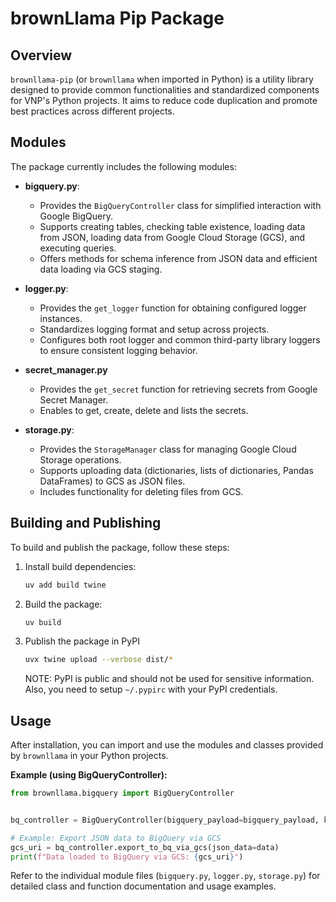 # brownLlama Pip Package

## Overview

`brownllama-pip` (or `brownllama` when imported in Python) is a utility library designed to provide common functionalities and standardized components for VNP's Python projects. It aims to reduce code duplication and promote best practices across different projects.

## Modules

The package currently includes the following modules:

- **bigquery.py**:
  - Provides the `BigQueryController` class for simplified interaction with Google BigQuery.
  - Supports creating tables, checking table existence, loading data from JSON, loading data from Google Cloud Storage (GCS), and executing queries.
  - Offers methods for schema inference from JSON data and efficient data loading via GCS staging.

- **logger.py**:
  - Provides the `get_logger` function for obtaining configured logger instances.
  - Standardizes logging format and setup across projects.
  - Configures both root logger and common third-party library loggers to ensure consistent logging behavior.

- **secret_manager.py**
  - Provides the `get_secret` function for retrieving secrets from Google Secret Manager.
  - Enables to get, create, delete and lists the secrets.

- **storage.py**:
  - Provides the `StorageManager` class for managing Google Cloud Storage operations.
  - Supports uploading data (dictionaries, lists of dictionaries, Pandas DataFrames) to GCS as JSON files.
  - Includes functionality for deleting files from GCS.

## Building and Publishing

To build and publish the package, follow these steps:

1.  Install build dependencies:

    ```bash
    uv add build twine
    ```

2.  Build the package:

    ```bash
    uv build
    ```

3.  Publish the package in PyPI

    ```bash
    uvx twine upload --verbose dist/*
    ```

    NOTE: PyPI is public and should not be used for sensitive information. Also, you need to setup `~/.pypirc` with your PyPI credentials.

## Usage

After installation, you can import and use the modules and classes provided by `brownllama` in your Python projects.

**Example (using BigQueryController):**

```python
from brownllama.bigquery import BigQueryController


bq_controller = BigQueryController(bigquery_payload=bigquery_payload, key_path=key_path)

# Example: Export JSON data to BigQuery via GCS
gcs_uri = bq_controller.export_to_bq_via_gcs(json_data=data)
print(f"Data loaded to BigQuery via GCS: {gcs_uri}")
```

Refer to the individual module files (`bigquery.py`, `logger.py`, `storage.py`) for detailed class and function documentation and usage examples.
